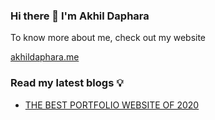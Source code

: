### Hi there 👋 I'm Akhil Daphara

To know more about me, check out my website

[akhildaphara.me](https://akhildaphara.me/)

<!--
**akhildaphara/akhildaphara** is a ✨ _special_ ✨ repository because its `README.md` (this file) appears on your GitHub profile.

Here are some ideas to get you started:

- 🔭 I’m currently working on ...
- 🌱 I’m currently learning ...
- 👯 I’m looking to collaborate on ...
- 🤔 I’m looking for help with ...
- 💬 Ask me about ...
- 📫 How to reach me: ...
- 😄 Pronouns: ...
- ⚡ Fun fact: ...
-->

### Read my latest blogs 💡

<!-- BLOG-POST-LIST:START -->
- [THE BEST PORTFOLIO WEBSITE OF 2020](https://akhildaphara.hashnode.dev/the-best-portfolio-website-of-2020)
<!-- BLOG-POST-LIST:END -->
